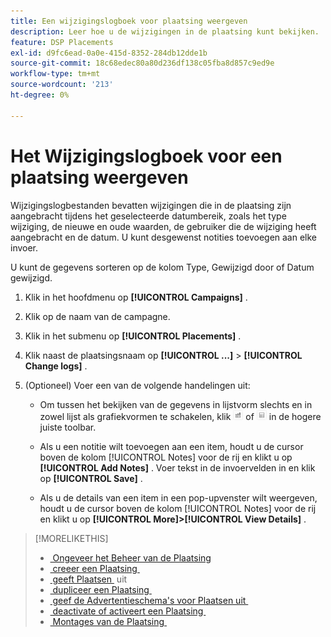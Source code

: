 ```yaml
---
title: Een wijzigingslogboek voor plaatsing weergeven
description: Leer hoe u de wijzigingen in de plaatsing kunt bekijken.
feature: DSP Placements
exl-id: d9fc6ead-0a0e-415d-8352-284db12dde1b
source-git-commit: 18c68edec80a80d236df138c05fba8d857c9ed9e
workflow-type: tm+mt
source-wordcount: '213'
ht-degree: 0%

---
```


# Het Wijzigingslogboek voor een plaatsing weergeven

Wijzigingslogbestanden bevatten wijzigingen die in de plaatsing zijn aangebracht tijdens het geselecteerde datumbereik, zoals het type wijziging, de nieuwe en oude waarden, de gebruiker die de wijziging heeft aangebracht en de datum. U kunt desgewenst notities toevoegen aan elke invoer.

U kunt de gegevens sorteren op de kolom Type, Gewijzigd door of Datum gewijzigd.

1. Klik in het hoofdmenu op **[!UICONTROL Campaigns]** .

1. Klik op de naam van de campagne.

1. Klik in het submenu op **[!UICONTROL Placements]** .

1. Klik naast de plaatsingsnaam op **[!UICONTROL ...]** > **[!UICONTROL Change logs]** .

1. (Optioneel) Voer een van de volgende handelingen uit:

   * Om tussen het bekijken van de gegevens in lijstvorm slechts en in zowel lijst als grafiekvormen te schakelen, klik ![&#x200B; Lijst en grafiekmening &#x200B;](/help/dsp/assets/table-plus-chart-view.png " Lijst en grafiekmening ") of ![Tabelweergave](/help/dsp/assets/table-view.png "Tabelweergave") in de hogere juiste toolbar.

   * Als u een notitie wilt toevoegen aan een item, houdt u de cursor boven de kolom [!UICONTROL Notes] voor de rij en klikt u op **[!UICONTROL Add Notes]** . Voer tekst in de invoervelden in en klik op **[!UICONTROL Save]** .

   * Als u de details van een item in een pop-upvenster wilt weergeven, houdt u de cursor boven de kolom [!UICONTROL Notes] voor de rij en klikt u op **[!UICONTROL More]>[!UICONTROL View Details]** .


>[!MORELIKETHIS]
>
>* [&#x200B; Ongeveer het Beheer van de Plaatsing &#x200B;](placement-about.md)
>* [&#x200B; creeer een Plaatsing &#x200B;](placement-create.md)
>* [&#x200B; geeft Plaatsen &#x200B;](placement-edit.md) uit
>* [&#x200B; dupliceer een Plaatsing &#x200B;](placement-duplicate.md)
>* [&#x200B; geef de Advertentieschema&#39;s voor Plaatsen uit &#x200B;](placement-edit-ad-schedule.md)
>* [&#x200B; deactivate of activeert een Plaatsing &#x200B;](placement-pause-activate.md)
>* [&#x200B; Montages van de Plaatsing &#x200B;](placement-settings.md)

